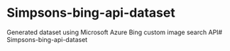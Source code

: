 # Simpsons-bing-api-dataset
Generated dataset using Microsoft Azure Bing custom image search API# Simpsons-bing-api-dataset
